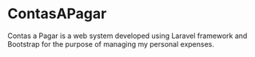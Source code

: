 # ContasAPagar
Contas a Pagar is a web system developed using Laravel framework and Bootstrap for the purpose of managing my personal expenses.
